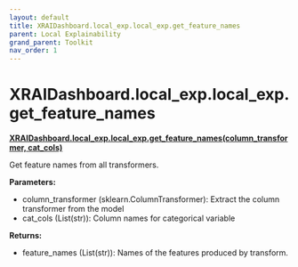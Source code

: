 ```yaml
---
layout: default
title: XRAIDashboard.local_exp.local_exp.get_feature_names
parent: Local Explainability
grand_parent: Toolkit
nav_order: 1
---
```


# XRAIDashboard.local_exp.local_exp.get_feature_names
**[XRAIDashboard.local_exp.local_exp.get_feature_names(column_transformer, cat_cols)](https://github.com/gaberamolete/XRAIDashboard/blob/main/local_exp/local_exp.py)**


Get feature names from all transformers.


**Parameters:**
- column_transformer (sklearn.ColumnTransformer): Extract the column transformer from the model
- cat_cols (List(str)): Column names for categorical variable

**Returns:**
- feature_names (List(str)): Names of the features produced by transform.
